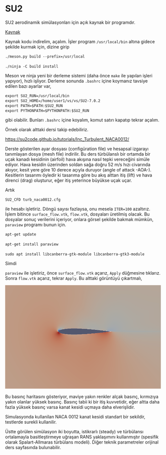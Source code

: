 # SU2

SU2 aerodinamik simülasyonları için açık kaynak bir programdır.

[Kaynak](https://github.com/su2code/SU2/releases/tag/v7.0.2)

Kaynak kodu indirelim, açalım. İşler program `/usr/local/bin` altına
gidece şekilde kurmak için, dizine girip

```
./meson.py build --prefix=/usr/local

./ninja -C build install
```

Meson ve ninja yeni bir derleme sistemi (daha önce `make` ile yapılan işleri
yapıyor), hızlı işliyor. Derleme sonunda `.bashrc` içine koymanız tavsiye
edilen bazı ayarlar var,

```
export SU2_RUN=/usr/local/bin
export SU2_HOME=/home/user1/vs/vs/SU2-7.0.2
export PATH=$PATH:$SU2_RUN
export PYTHONPATH=$PYTHONPATH:$SU2_RUN
```

gibi olabilir. Bunları `.bashrc` içine koyalım, komut satırı kapatıp
tekrar açalım.

Örnek olarak alttaki dersi takip edebiliriz. 

https://su2code.github.io/tutorials/Inc_Turbulent_NACA0012/

Derste gösterilen ayar dosyası (configüration file) ve hesapsal
izgarayı tanımlayan dosya (mesh file) indirilir. Bu ders türbülanslı
bir ortamda bir uçak kanadı kesidinin (airfoil) hava akışına nasıl
tepki vereceğini simüle ediyor. Hava kesidin üzerinden soldan sağa
doğru 52 m/s hızı civarında akıyor, kesit yere göre 10 derece açıyla
duruyor (angle of attack -AOA-). Kesitlerin tasarımı öyledir ki
tasarıma göre bu akış alttan itiş (lift) ve hava direnci (drag)
oluşturur, eğer itiş yeterince büyükse uçak uçar.

Artık

```
SU2_CFD turb_naca0012.cfg
```

ile hesabı işletiriz. Döngü sayısı fazlaysa, onu mesela `ITER=100`
azaltırız. İşlem bitince `surface_flow.vtk`, `flow.vtk`, dosyaları
üretilmiş olacak.  Bu dosyalar sonuç verilerini içeriyor, onlara
görsel şekilde bakmak mümkün, `paraview` programı bunun için.

```
apt-get update

apt-get install paraview

sudo apt install libcanberra-gtk-module libcanberra-gtk3-module
```

Simdi

`paraview` ile işletiriz, önce `surface_flow.vtk` açarız, `Apply` düğmesine tıklarız.
Sonra `flow.vtk` açarız, tekrar `Apply`. Bu alttaki görüntüyü çıkartmalı,

![](su2_01.png)

Bu basınç haritasını gösteriyor, maviye yakın renkler alçak basınç, kırmızıya
yakın olanlar yüksek basınç. Basınç tabii ki bir itiş kuvvetidir, eğer altta
daha fazla yüksek basınç varsa kanat kesidi uçmaya daha elverişlidir.

Simulasyonda kullanilan NACA 0012 kanat kesidi standart bir sekildir,
testlerde surekli kullanilir.

Üstte görülen simülasyon iki boyutta, istikrarlı (steady) ve
türbülansı ortalamayla basitleştirmeye uğraşan RANS yaklaşımını
kullanmıştır (spesifik olarak Spalart-Allmaras türbülans modeli).
Diğer teknik parametreler orijinal ders sayfasında bulunabilir.



